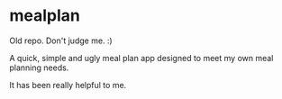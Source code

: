 mealplan
========
Old repo. Don't judge me. :)

A quick, simple and ugly meal plan app designed to meet my own meal planning needs.

It has been really helpful to me.
